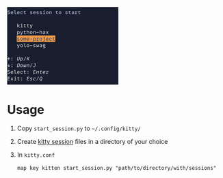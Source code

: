 <img src="./sshot.png" width="260" />

# Usage

1. Copy `start_session.py` to `~/.config/kitty/`

1. Create [kitty session](https://sw.kovidgoyal.net/kitty/index.html#startup-sessions) files in a directory of your choice

1. In `kitty.conf`

   ```
   map key kitten start_session.py "path/to/directory/with/sessions"
   ```

